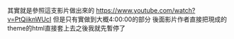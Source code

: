 其實就是參照這支影片做出來的
https://www.youtube.com/watch?v=PtQiiknWUcI
但是只有實做到大概4:00:00的部分
後面影片作者直接把現成的theme的html直接套上去之後我就先暫停了
